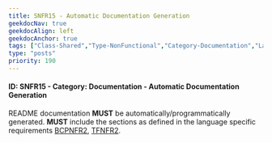 ```yaml
---
title: SNFR15 - Automatic Documentation Generation
geekdocNav: true
geekdocAlign: left
geekdocAnchor: true
tags: ["Class-Shared","Type-NonFunctional","Category-Documentation","Language-Shared","Enforcement-MUST","Persona-Owner","Persona-Contributor","Lifecycle-Maintenance"]
type: "posts"
priority: 190
---
```


#### ID: SNFR15 - Category: Documentation - Automatic Documentation Generation

README documentation **MUST** be automatically/programmatically generated. **MUST** include the sections as defined in the language specific requirements [BCPNFR2](/Azure-Verified-Modules/specs/bicep/#id-bcpnfr2---category-documentation---module-documentation-generation), [TFNFR2](/Azure-Verified-Modules/specs/terraform/#id-tfnfr2---category-documentation---module-documentation-generation).
